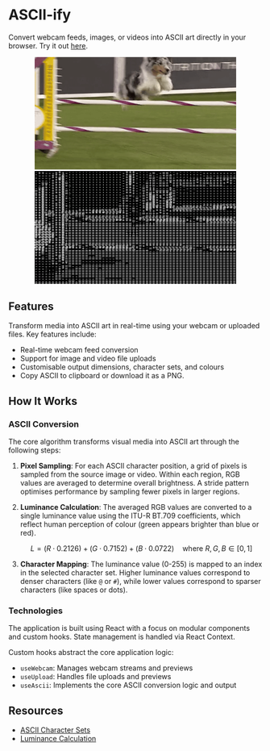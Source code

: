 # ASCII-ify

Convert webcam feeds, images, or videos into ASCII art directly in your browser. Try it out [here](https://mwpryer.github.io/ascii-ify/).

<div align="center">
  <img src="examples/original.gif" alt="Original" width="400">
  <img src="examples/ascii.gif" alt="ASCII" width="400">
</div>

## Features

Transform media into ASCII art in real-time using your webcam or uploaded files. Key features include:

- Real-time webcam feed conversion
- Support for image and video file uploads
- Customisable output dimensions, character sets, and colours
- Copy ASCII to clipboard or download it as a PNG.

## How It Works

### ASCII Conversion

The core algorithm transforms visual media into ASCII art through the following steps:

1. **Pixel Sampling**: For each ASCII character position, a grid of pixels is sampled from the source image or video. Within each region, RGB values are averaged to determine overall brightness. A stride pattern optimises performance by sampling fewer pixels in larger regions.

2. **Luminance Calculation**: The averaged RGB values are converted to a single luminance value using the ITU-R BT.709 coefficients, which reflect human perception of colour (green appears brighter than blue or red).

   ```math
   L = (R \cdot 0.2126) + (G \cdot 0.7152) + (B \cdot 0.0722) \quad \text{where } R,G,B \in [0,1]
   ```

3. **Character Mapping**: The luminance value (0-255) is mapped to an index in the selected character set. Higher luminance values correspond to denser characters (like `@` or `#`), while lower values correspond to sparser characters (like spaces or dots).

### Technologies

The application is built using React with a focus on modular components and custom hooks. State management is handled via React Context.

Custom hooks abstract the core application logic:

- `useWebcam`: Manages webcam streams and previews
- `useUpload`: Handles file uploads and previews
- `useAscii`: Implements the core ASCII conversion logic and output

## Resources

- [ASCII Character Sets](https://paulbourke.net/dataformats/asciiart/)
- [Luminance Calculation](https://en.wikipedia.org/wiki/Grayscale#Luma_coding_in_video_systems)
